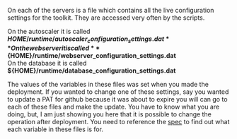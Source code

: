 On each of the servers is a file which contains all the live configuration settings for the toolkit. They are accessed very often by the scripts.

On the autoscaler it is called **${HOME}/runtime/autoscaler_configuration_settings.dat**  
On the webserver it is called **${HOME}/runtime/webserver_configuration_settings.dat**  
On the database it is called **${HOME}/runtime/database_configuration_settings.dat** 

The values of the variables in these files was set when you made the deployment. If you wanted to change one of these settings, say you wanted to update a PAT for github because it was about to expire you will can go to each of these files and make the update. 
You have to know what you are doing, but, I am just showing you here that it is possible to change the operation after deployment. You need to reference the [spec](https://github.com/wintersys-projects/adt-build-machine-scripts/blob/master/templatedconfigurations/specification.md) to find out what each variable in these files is for. 
